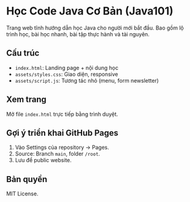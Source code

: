 # Học Code Java Cơ Bản (Java101)

Trang web tĩnh hướng dẫn học Java cho người mới bắt đầu. Bao gồm lộ trình học, bài học nhanh, bài tập thực hành và tài nguyên.

## Cấu trúc
- `index.html`: Landing page + nội dung học
- `assets/styles.css`: Giao diện, responsive
- `assets/script.js`: Tương tác nhỏ (menu, form newsletter)

## Xem trang
Mở file `index.html` trực tiếp bằng trình duyệt.

## Gợi ý triển khai GitHub Pages
1. Vào Settings của repository → Pages.
2. Source: Branch `main`, folder `/root`.
3. Lưu để public website.

## Bản quyền
MIT License.
